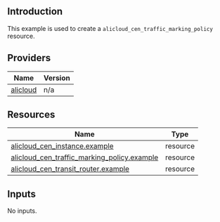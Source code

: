 <!-- BEGIN_TF_DOCS -->
## Introduction

This example is used to create a `alicloud_cen_traffic_marking_policy` resource.

## Providers

| Name | Version |
|------|---------|
| <a name="provider_alicloud"></a> [alicloud](#provider\_alicloud) | n/a |

## Resources

| Name | Type |
|------|------|
| [alicloud_cen_instance.example](https://registry.terraform.io/providers/aliyun/alicloud/latest/docs/resources/cen_instance) | resource |
| [alicloud_cen_traffic_marking_policy.example](https://registry.terraform.io/providers/aliyun/alicloud/latest/docs/resources/cen_traffic_marking_policy) | resource |
| [alicloud_cen_transit_router.example](https://registry.terraform.io/providers/aliyun/alicloud/latest/docs/resources/cen_transit_router) | resource |

## Inputs

No inputs.
<!-- END_TF_DOCS -->    